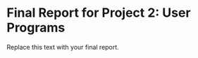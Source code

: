 Final Report for Project 2: User Programs
=========================================

Replace this text with your final report.
